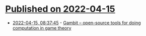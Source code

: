 # [Published on 2022-04-15](index.md)

* [2022-04-15, 08:37:45](https://news.ycombinator.com/item?id=31037842) - [Gambit – open-source tools for doing computation in game theory](http://www.gambit-project.org/)
